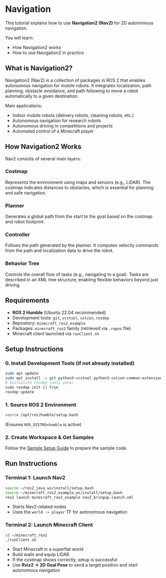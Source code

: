 # Navigation

This tutorial explains how to use **Navigation2 (Nav2)** for 2D autonomous navigation.

You will learn:

* How Navigation2 works
* How to use Navigation2 in practice

## What is Navigation2?

Navigation2 (Nav2) is a collection of packages in ROS 2 that enables autonomous navigation for mobile robots. It integrates localization, path planning, obstacle avoidance, and path following to move a robot automatically to a given destination.

Main applications:

* Indoor mobile robots (delivery robots, cleaning robots, etc.)
* Autonomous navigation for research robots
* Autonomous driving in competitions and projects
* Automated control of a Minecraft player

## How Navigation2 Works

Nav2 consists of several main layers:

### Costmap

Represents the environment using maps and sensors (e.g., LiDAR). The costmap indicates distances to obstacles, which is essential for planning and safe navigation.

### Planner

Generates a global path from the start to the goal based on the costmap and robot footprint.

### Controller

Follows the path generated by the planner. It computes velocity commands from the path and localization data to drive the robot.

### Behavior Tree

Controls the overall flow of tasks (e.g., navigating to a goal). Tasks are described in an XML tree structure, enabling flexible behaviors beyond just driving.

## Requirements

* **ROS 2 Humble** (Ubuntu 22.04 recommended)
* Development tools: `git`, `vcstool`, `colcon`, `rosdep`
* Repository: `minecraft_ros2_example`
* Packages: `minecraft_ros2` family (retrieved via `.repos` file)
* Minecraft client launched via `runClient.sh`

## Setup Instructions

### 0. Install Development Tools (if not already installed)

```bash
sudo apt update
sudo apt install -y git python3-vcstool python3-colcon-common-extensions python3-rosdep
# Initialize rosdep (only once)
sudo rosdep init || true
rosdep update
```

### 1. Source ROS 2 Environment

```bash
source /opt/ros/humble/setup.bash
```

(Ensures `ROS_DISTRO=humble` is active)

### 2. Create Workspace & Get Samples

Follow the [Sample Setup Guide](/en/documentation/setup_sample) to prepare the sample code.

## Run Instructions

### Terminal 1: Launch Nav2

```bash
source ~/ros2_java_ws/install/setup.bash
source ~/minecraft_ros2_example_ws/install/setup.bash
ros2 launch minecraft_ros2_example nav2_bringup.launch.xml
```

* Starts Nav2-related nodes
* Uses the `world -> player` TF for autonomous navigation

### Terminal 2: Launch Minecraft Client

```bash
cd ~/minecraft_ros2
./runClient.sh
```

* Start Minecraft in a superflat world
* Build walls and equip LiDAR
* If the costmap shows correctly, setup is successful
* Use **Rviz2 → 2D Goal Pose** to send a target position and start autonomous navigation
